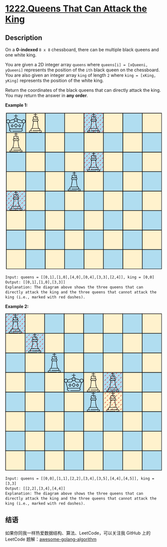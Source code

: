 # [1222.Queens That Can Attack the King][title]

## Description
On a **0-indexed** `8 x 8` chessboard, there can be multiple black queens and one white king.

You are given a 2D integer array `queens` where `queens[i] = [xQueeni, yQueeni]` represents the position of the `ith` black queen on the chessboard. You are also given an integer array `king` of length `2` where `king = [xKing, yKing]` represents the position of the white king.

Return the coordinates of the black queens that can directly attack the king. You may return the answer in **any order**.

**Example 1:**  

![1](./1.jpg)

```
Input: queens = [[0,1],[1,0],[4,0],[0,4],[3,3],[2,4]], king = [0,0]
Output: [[0,1],[1,0],[3,3]]
Explanation: The diagram above shows the three queens that can directly attack the king and the three queens that cannot attack the king (i.e., marked with red dashes).
```

**Example 2:**  

![2](./2.jpg)

```
Input: queens = [[0,0],[1,1],[2,2],[3,4],[3,5],[4,4],[4,5]], king = [3,3]
Output: [[2,2],[3,4],[4,4]]
Explanation: The diagram above shows the three queens that can directly attack the king and the three queens that cannot attack the king (i.e., marked with red dashes).
```

## 结语

如果你同我一样热爱数据结构、算法、LeetCode，可以关注我 GitHub 上的 LeetCode 题解：[awesome-golang-algorithm][me]

[title]: https://leetcode.com/problems/queens-that-can-attack-the-king/
[me]: https://github.com/kylesliu/awesome-golang-algorithm
